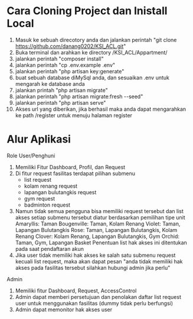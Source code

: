 # Cara Cloning Project dan Inistall Local

1. Masuk ke sebuah direcotory anda dan jalankan perintah "git clone https://github.com/danang0202/KSI_ACL.git"
2. Buka terminal dan arahkan ke directory /KSI_ACL/Appartment/
3. jalankan perintah "composer install"
4. jalankan perintah "cp .env.example .env"
5. jalankan perintah "php artisan key:generate"
6. buat sebuah database diMySql anda, dan sesuaikan .env untuk mengarah ke database anda
7. jalankan printah "php artisan migrate"
8. jalankan perintah "php artisan migrate:fresh --seed"
9. jalankan perintah "php artisan serve"
10. Akses url yang diberikan, jika berhasil maka anda dapat mengarahkan ke path /register untuk menuju halaman register

# Alur Aplikasi

Role User/Penghuni

1. Memiliki Fitur Dashboard, Profil, dan Request
2. Di fitur request fasilitas terdapat pilihan submenu
   - list request
   - kolam renang request
   - lapangan bulutangkis request
   - gym request
   - badminton request
3. Namun tidak semua pengguna bisa memiliki request tersebut dan list
   akses setiap submenu tersebut diatur berdasarkan pemilihan tipe unit
   Amaryllis: Taman
   Bougenville: Taman, Kolam Renang
   Violet: Taman, Lapangan Bulutangkis
   Rose: Taman, Lapangan Bulutangkis, Kolam Renang
   Clover: Kolam Renang, Lapangan Bulutangkis, Gym
   Orchid: Taman, Gym, Lapangan Basket
   Penentuan list hak akses ini ditentukan pada saat pendaftaran akun
4. Jika user tidak memiliki hak akses ke salah satu submenu request kecuali
   list request, maka akan dapat pesan "anda tidak memiliki hak akses pada
   fasilitas tersebut silahkan hubungi admin jika perlu"

Admin

1. Memiliki fitur Dashboard, Request, AccessControl
2. Admin dapat memberi persetujuan dan penolakan daftar list request user
   untuk menggunakan fasilitas (dummy tidak perlu berfungsi)
3. Admin dapat memonitor hak akses user
